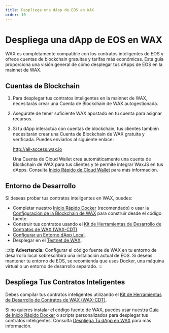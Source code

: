 ```yaml
---
title: Despliega una dApp de EOS en WAX
order: 10
---
```


# Despliega una dApp de EOS en WAX

WAX es completamente compatible con los contratos inteligentes de EOS y ofrece cuentas de blockchain gratuitas y tarifas más económicas. Esta guía proporciona una visión general de cómo desplegar tus dApps de EOS en la mainnet de WAX.

## Cuentas de Blockchain

1. Para desplegar tus contratos inteligentes en la mainnet de WAX, necesitarás crear una Cuenta de Blockchain de WAX autogestionada.

2. Asegúrate de tener suficiente WAX apostado en tu cuenta para asignar recursos.

3. Si tu dApp interactúa con cuentas de blockchain, tus clientes también necesitarán crear una Cuenta de Blockchain de WAX gratuita y verificada. Puedes enviarlos al siguiente enlace:

    <a href="https://all-access.wax.io" target="_blank">http://<span></span>all-access.wax.io</a>

    Una Cuenta de Cloud Wallet crea automáticamente una cuenta de Blockchain de WAX para tus clientes y te permite integrar WaxJS en tus dApps. Consulta [Inicio Rápido de Cloud Wallet](/es/build/cloud-wallet/waxjs/waxjs_qstart) para más información.

## Entorno de Desarrollo

Si deseas probar tus contratos inteligentes en WAX, puedes:

* Completar nuestro [Inicio Rápido Docker](/es/build/dapp-development/docker-setup/) (recomendado) o usar la [Configuración de la Blockchain de WAX](/es/build/dapp-development/wax-blockchain-setup/) para construir desde el código fuente.
* Construir tus contratos usando el [Kit de Herramientas de Desarrollo de Contratos de WAX (WAX-CDT)](/es/build/dapp-development/wax-cdt/).
* [Configurar un Entorno dApp Local](/es/build/dapp-development/setup-local-dapp-environment/).
* Desplegar en el [Testnet de WAX](/es/build/dapp-development/testnet-quickstart/).

:::tip
<strong>Advertencia:</strong> Configurar el código fuente de WAX en tu entorno de desarrollo local sobrescribirá una instalación actual de EOS. Si deseas mantener tu entorno de EOS, se recomienda que uses Docker, una máquina virtual o un entorno de desarrollo separado.
:::

## Despliega Tus Contratos Inteligentes

Debes compilar tus contratos inteligentes utilizando el [Kit de Herramientas de Desarrollo de Contratos de WAX (WAX-CDT)](/es/build/dapp-development/wax-cdt/).

Si no quieres instalar el código fuente de WAX, puedes usar nuestra [Guía de Inicio Rápido Docker](/es/build/dapp-development/docker-setup/) o scripts personalizados para desplegar tus contratos inteligentes. Consulta [Despliega Tu dApp en WAX](/es/build/dapp-development/deploy-dapp-on-wax/) para más información.